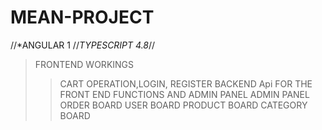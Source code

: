 # MEAN-PROJECT
//*ANGULAR 1
//*TYPESCRIPT 4.8*//
>FRONTEND WORKINGS
>>CART OPERATION,LOGIN, REGISTER
>BACKEND
>>Api FOR THE FRONT END FUNCTIONS AND ADMIN PANEL
>ADMIN PANEL
>>ORDER BOARD
>>USER BOARD
>>PRODUCT BOARD
>>CATEGORY BOARD
